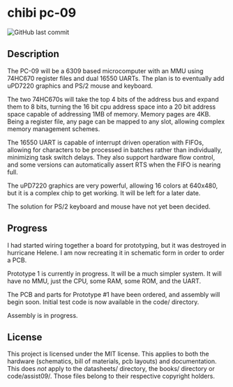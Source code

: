 # chibi pc-09
![GitHub last commit](https://img.shields.io/github/last-commit/amberisvibin/chibi-pc09)

## Description

The PC-09 will be a 6309 based microcomputer with an MMU using 74HC670 register files and dual 16550 UARTs. The plan is to eventually add uPD7220 graphics and PS/2 mouse and keyboard.

The two 74HC670s will take the top 4 bits of the address bus and expand them to 8 bits, turning the 16 bit cpu address space into a 20 bit address space capable of addressing 1MB of memory. Memory pages are 4KB. Being a register file, any page can be mapped to any slot, allowing complex memory management schemes.

The 16550 UART is capable of interrupt driven operation with FIFOs, allowing for characters to be processed in batches rather than individually, minimizing task switch delays. They also support hardware flow control, and some versions can automatically assert RTS when the FIFO is nearing full.

The uPD7220 graphics are very powerful, allowing 16 colors at 640x480, but it is a complex chip to get working. It will be left for a later date.

The solution for PS/2 keyboard and mouse have not yet been decided.

## Progress

I had started wiring together a board for prototyping, but it was destroyed in hurricane Helene. I am now recreating it in schematic form in order to order a PCB.

Prototype 1 is currently in progress. It will be a much simpler system. It will have no MMU, just the CPU, some RAM, some ROM, and the UART.

The PCB and parts for Prototype #1 have been ordered, and assembly will begin soon. Initial test code is now available in the code/ directory.

Assembly is in progress.

## License

This project is licensed under the MIT license. This applies to both the hardware (schematics, bill of materials, pcb layouts) and documentation. This does *not* apply to the datasheets/ directory, the books/ directory or code/assist09/. Those files belong to their respective copyright holders.
